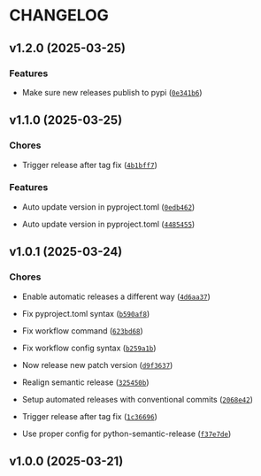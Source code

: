 # CHANGELOG


## v1.2.0 (2025-03-25)

### Features

- Make sure new releases publish to pypi
  ([`0e341b6`](https://github.com/wpfleger96/pagerduty-mcp-server/commit/0e341b6512441e97c57af4e2551150929b90610b))


## v1.1.0 (2025-03-25)

### Chores

- Trigger release after tag fix
  ([`4b1bff7`](https://github.com/wpfleger96/pagerduty-mcp-server/commit/4b1bff7a877a27d0109b3082e6827a3b0ca254fc))

### Features

- Auto update version in pyproject.toml
  ([`0edb462`](https://github.com/wpfleger96/pagerduty-mcp-server/commit/0edb462665a187e3c85b0b0f8cf84955d165ed88))

- Auto update version in pyproject.toml
  ([`4485455`](https://github.com/wpfleger96/pagerduty-mcp-server/commit/448545536bfb56108b1eea439edd120c98dbfe0a))


## v1.0.1 (2025-03-24)

### Chores

- Enable automatic releases a different way
  ([`4d6aa37`](https://github.com/wpfleger96/pagerduty-mcp-server/commit/4d6aa3774c6956fc438befdee3bf358c904e479f))

- Fix pyproject.toml syntax
  ([`b590af8`](https://github.com/wpfleger96/pagerduty-mcp-server/commit/b590af82bcc91ed4db8823535f67de22eee949fe))

- Fix workflow command
  ([`623bd68`](https://github.com/wpfleger96/pagerduty-mcp-server/commit/623bd68d0f1e49a86d0de4316b4bf727a8fbaeab))

- Fix workflow config syntax
  ([`b259a1b`](https://github.com/wpfleger96/pagerduty-mcp-server/commit/b259a1bd01cbed1673d796291d7931040592367b))

- Now release new patch version
  ([`d9f3637`](https://github.com/wpfleger96/pagerduty-mcp-server/commit/d9f363768ba5b44131a4705149ec89d23e53ec06))

- Realign semantic release
  ([`325450b`](https://github.com/wpfleger96/pagerduty-mcp-server/commit/325450b66e74c2f5b841c1339e209323443b3cea))

- Setup automated releases with conventional commits
  ([`2068e42`](https://github.com/wpfleger96/pagerduty-mcp-server/commit/2068e42836dd1483b36a7984b37204322e35b126))

- Trigger release after tag fix
  ([`1c36696`](https://github.com/wpfleger96/pagerduty-mcp-server/commit/1c36696a179d60e374f52cdaa44876f82a888a00))

- Use proper config for python-semantic-release
  ([`f37e7de`](https://github.com/wpfleger96/pagerduty-mcp-server/commit/f37e7deb2c9c5328bcc4b37b4e6ddc2c31f2671e))


## v1.0.0 (2025-03-21)
